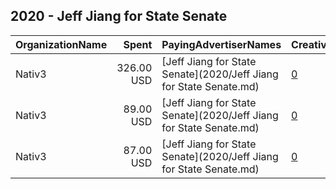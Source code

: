 ## 2020 - Jeff Jiang for State Senate 
|OrganizationName|Spent|PayingAdvertiserNames|CreativeUrls|Impressions|Genders|AgeBrackets|CountryCodes|BillingAddresses|CandidateBallotInformation|
|:---|---:|:---|:---|---:|:---|:---|:---|:---|:---|
|Nativ3|326.00 USD|[Jeff Jiang for State Senate](2020/Jeff Jiang for State Senate.md)|[0](https://www.snap.com/political-ads/asset/246194954711d32736c0bc5045982afd55016a5a40589dd011204fd2629e9e4b?mediaType=mp4)|79,306||18-30|united states|US||
|Nativ3|89.00 USD|[Jeff Jiang for State Senate](2020/Jeff Jiang for State Senate.md)|[0](https://www.snap.com/political-ads/asset/1c47d7e2125e222419e9377ae10c3f235b41aac9e747cb89db977d11379f7ba8?mediaType=mp4)|33,257||18-30|united states|US||
|Nativ3|87.00 USD|[Jeff Jiang for State Senate](2020/Jeff Jiang for State Senate.md)|[0](https://www.snap.com/political-ads/asset/c664417ca72600e8b0449807b6e92f77723258708a46faa8c4606e7f1b6174d9?mediaType=mp4)|32,338||18-30|united states|US||
